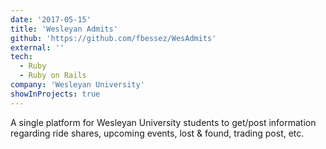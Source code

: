 ```yaml
---
date: '2017-05-15'
title: 'Wesleyan Admits'
github: 'https://github.com/fbessez/WesAdmits'
external: ''
tech:
  - Ruby
  - Ruby on Rails
company: 'Wesleyan University'
showInProjects: true
---
```


A single platform for Wesleyan University students to get/post information regarding ride shares, upcoming events, lost & found, trading post, etc.
